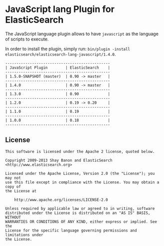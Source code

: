 JavaScript lang Plugin for ElasticSearch
==================================

The JavaScript language plugin allows to have `javascript` as the language of scripts to execute.

In order to install the plugin, simply run: `bin/plugin -install elasticsearch/elasticsearch-lang-javascript/1.4.0`.

    -----------------------------------------------
    | JavaScript Plugin        | ElasticSearch    |
    -----------------------------------------------
    | 1.5.0-SNAPSHOT (master)  | 0.90 -> master   |
    -----------------------------------------------
    | 1.4.0                    | 0.90 -> master   |
    -----------------------------------------------
    | 1.3.0                    | 0.90             |
    -----------------------------------------------
    | 1.2.0                    | 0.19 -> 0.20     |
    -----------------------------------------------
    | 1.1.0                    | 0.19             |
    -----------------------------------------------
    | 1.0.0                    | 0.18             |
    -----------------------------------------------

License
-------

    This software is licensed under the Apache 2 license, quoted below.

    Copyright 2009-2013 Shay Banon and ElasticSearch <http://www.elasticsearch.org>

    Licensed under the Apache License, Version 2.0 (the "License"); you may not
    use this file except in compliance with the License. You may obtain a copy of
    the License at

        http://www.apache.org/licenses/LICENSE-2.0

    Unless required by applicable law or agreed to in writing, software
    distributed under the License is distributed on an "AS IS" BASIS, WITHOUT
    WARRANTIES OR CONDITIONS OF ANY KIND, either express or implied. See the
    License for the specific language governing permissions and limitations under
    the License.
